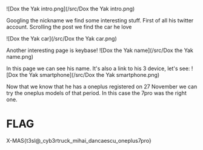 ![Dox the Yak intro.png](/src/Dox the Yak intro.png)

Googling the nickname we find some interesting stuff.
First of all his twitter account. Scrolling the post we find the car he love

![Dox the Yak car](/src/Dox the Yak car.png)

Another interesting page is keybase!
![Dox the Yak name](/src/Dox the Yak name.png)

In this page we can see his name. It's also a  link to his 3 device, let's see:
![Dox the Yak smartphone](/src/Dox the Yak smartphone.png)

Now that we know that he has a oneplus registered on 27 November we can try the oneplus models of that period.
In this case the 7pro was the right one.

# FLAG
X-MAS{t3sl@_cyb3rtruck_mihai_dancaescu_oneplus7pro}

